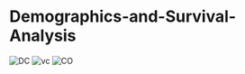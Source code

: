 # Demographics-and-Survival-Analysis

![DC](https://github.com/user-attachments/assets/b2bf4dbb-1bf2-43c7-9523-749b52e8465a)
![vc](https://github.com/user-attachments/assets/a862195f-bf0f-4ff6-aa4b-c386ee203bb8)
![CO](https://github.com/user-attachments/assets/4082df49-b6d2-495e-ad0d-4fa0d4e49173)
